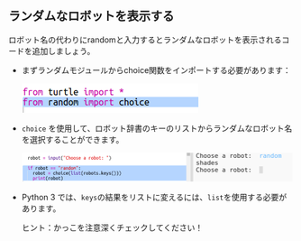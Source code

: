 ## ランダムなロボットを表示する

ロボット名の代わりにrandomと入力するとランダムなロボットを表示されるコードを追加しましょう。

+ まずランダムモジュールからchoice関数をインポートする必要があります：
    
    ![スクリーンショット](images/robotrumps-random.png)

+ `choice` を使用して、ロボット辞書のキーのリストからランダムなロボット名を選択することができます。
    
    ![スクリーンショット](images/robotrumps-choice.png)

+ Python 3 では、`keys`の結果をリストに変えるには、`list`を使用する必要があります。
    
    ヒント：かっこを注意深くチェックしてください！